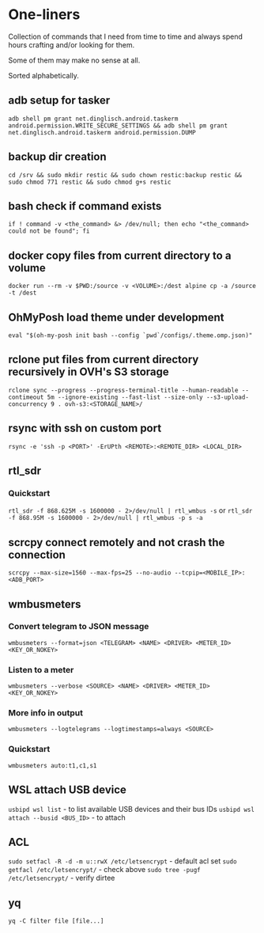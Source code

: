 # One-liners

Collection of commands that I need from time to time and always spend hours crafting and/or looking for them.

Some of them may make no sense at all.

Sorted alphabetically.

## adb setup for tasker

``adb shell pm grant net.dinglisch.android.taskerm android.permission.WRITE_SECURE_SETTINGS && adb shell pm grant net.dinglisch.android.taskerm android.permission.DUMP``

## backup dir creation

``cd /srv && sudo mkdir restic && sudo chown restic:backup restic && sudo chmod 771 restic && sudo chmod g+s restic``

## bash check if command exists

``if ! command -v <the_command> &> /dev/null; then echo "<the_command> could not be found"; fi``

## docker copy files from current directory to a volume

``docker run --rm -v $PWD:/source -v <VOLUME>:/dest alpine cp -a /source -t /dest``

## OhMyPosh load theme under development

``eval "$(oh-my-posh init bash --config `pwd`/configs/.theme.omp.json)"``

## rclone put files from current directory recursively in OVH's S3 storage

``rclone sync --progress --progress-terminal-title --human-readable --contimeout 5m --ignore-existing --fast-list --size-only --s3-upload-concurrency 9 . ovh-s3:<STORAGE_NAME>/``

## rsync with ssh on custom port

``rsync -e 'ssh -p <PORT>' -ErUPth <REMOTE>:<REMOTE_DIR> <LOCAL_DIR>``

## rtl_sdr

### Quickstart

``rtl_sdr -f 868.625M -s 1600000 - 2>/dev/null | rtl_wmbus -s``
or
``rtl_sdr -f 868.95M -s 1600000 - 2>/dev/null | rtl_wmbus -p s -a``

## scrcpy connect remotely and not crash the connection

``scrcpy --max-size=1560 --max-fps=25 --no-audio --tcpip=<MOBILE_IP>:<ADB_PORT>``

## wmbusmeters

### Convert telegram to JSON message

``wmbusmeters --format=json <TELEGRAM> <NAME> <DRIVER> <METER_ID> <KEY_OR_NOKEY>``

### Listen to a meter

``wmbusmeters --verbose <SOURCE> <NAME> <DRIVER> <METER_ID> <KEY_OR_NOKEY>``

### More info in output

``wmbusmeters --logtelegrams --logtimestamps=always <SOURCE>``

### Quickstart

``wmbusmeters auto:t1,c1,s1``

## WSL attach USB device

``usbipd wsl list`` - to list available USB devices and their bus IDs
``usbipd wsl attach --busid <BUS_ID>`` - to attach

## ACL
``sudo setfacl -R -d -m u::rwX /etc/letsencrypt`` - default acl set
``sudo getfacl /etc/letsencrypt/`` - check above
``sudo tree -pugf /etc/letsencrypt/`` - verify dirtee

## yq
``yq -C filter file [file...]``
